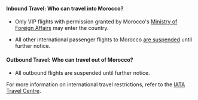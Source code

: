 #### Inbound Travel: Who can travel into Morocco?

- Only VIP flights with permission granted by Morocco's [Ministry of Foreign Affairs](https://www.consulat.ma/en) may enter the country.

- All other international passenger flights to Morocco [are suspended](https://www.garda.com/crisis24/news-alerts/352501/morocco-further-easing-of-covid-19-restrictions-from-june-19-update-17) until further notice.

#### Outbound Travel: Who can travel out of Morocco?

- All outbound flights are suspended until further notice.

For more information on international travel restrictions, refer to the [IATA Travel Centre](https://www.iatatravelcentre.com/international-travel-document-news/1580226297.htm).
